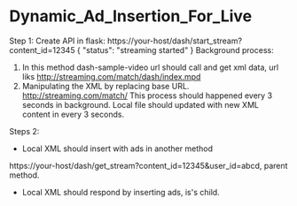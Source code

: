 # Dynamic_Ad_Insertion_For_Live
Step 1:
Create API in flask:
https://your-host/dash/start_stream?content_id=12345
{
	"status": "streaming started"
}
Background process:
1. In this method dash-sample-video url should call and get xml data, url liks http://streaming.com/match/dash/index.mpd
2. Manipulating the XML by replacing base URL. http://streaming.com/match/
This process should happened every 3 seconds in background. Local file should updated with new XML content in every 3 seconds.

Steps 2:
- Local XML should insert with ads in another method

https://your-host/dash/get_stream?content_id=12345&user_id=abcd, parent method.
- Local XML should respond by inserting ads, is's child.
